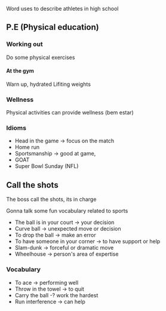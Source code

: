 Word uses to describe athletes in high school
## P.E (Physical education)
### Working out
Do some physical exercises

#### At the gym
Warn up, hydrated
Lifiting weights

### Wellness
Physical activities can provide wellness (bem estar)

### Idioms
- Head in the game -> focus on the match
- Home run
- Sportsmanship -> good at game,
- GOAT
- Super Bowl Sunday (NFL)


## Call the shots
The boss call the shots, its in charge

Gonna talk some fun vocabulary related to sports

- The ball is in your court -> your decision
- Curve ball -> unexpected move or decision
- To drop the ball -> make an error
- To have someone in your corner -> to have support or help
- Slam-dunk -> forceful or dramatic move
- Wheelhouse -> person's area of expertise

### Vocabulary
- To ace -> performing well
- Throw in the towel -> to quit
- Carry the ball -? work the hardest
- Run interference -> can help
